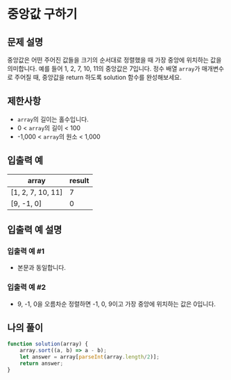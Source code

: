 # 중앙값 구하기

## 문제 설명
중앙값은 어떤 주어진 값들을 크기의 순서대로 정렬했을 때 가장 중앙에 위치하는 값을 의미합니다. 예를 들어 1, 2, 7, 10, 11의 중앙값은 7입니다. 정수 배열 `array`가 매개변수로 주어질 때, 중앙값을 return 하도록 solution 함수를 완성해보세요.

## 제한사항
- `array`의 길이는 홀수입니다.
- 0 < `array`의 길이 < 100
- -1,000 < `array`의 원소 < 1,000

## 입출력 예
|array|result|
|---------|----------|
|[1, 2, 7, 10, 11]|7|
|[9, -1, 0]|0|

## 입출력 예 설명
### 입출력 예 #1
- 본문과 동일합니다.
### 입출력 예 #2
- 9, -1, 0을 오름차순 정렬하면 -1, 0, 9이고 가장 중앙에 위치하는 값은 0입니다.

## 나의 풀이
```js
function solution(array) {
    array.sort((a, b) => a - b);
    let answer = array[parseInt(array.length/2)];
    return answer;
}
```

